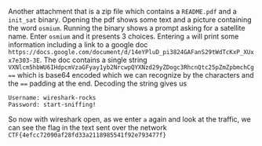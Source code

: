 Another attachment that is a zip file which contains a `README.pdf` and a `init_sat` binary. Opening the pdf shows some text and a picture containing the word `osmium`.
Running the binary shows a prompt asking for a satellite name. Enter `osmium` and it presents 3 choices. Entering `a` will print some information including a link to a google doc `https://docs.google.com/document/d/14eYPluD_pi3824GAFanS29tWdTcKxP_XUxx7e303-3E`. The doc contains a single string `VXNlcm5hbWU6IHdpcmVzaGFyay1yb2NrcwpQYXNzd29yZDogc3RhcnQtc25pZmZpbmchCg==` which is base64 encoded which we can recognize by the characters and the `==` padding at the end. Decoding the string gives us
```
Username: wireshark-rocks
Password: start-sniffing!
```

So now with wireshark open, as we enter `a` again and look at the traffic, we can see the flag in the text sent over the network `CTF{4efcc72090af28fd33a2118985541f92e793477f}`